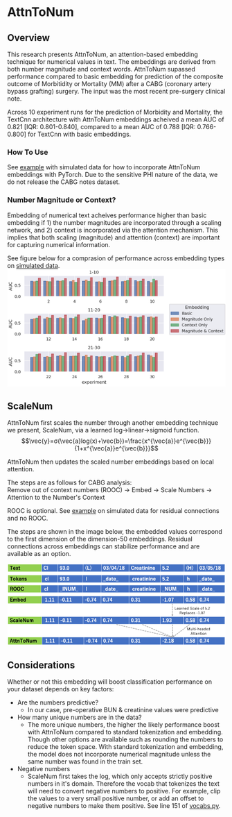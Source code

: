 # AttnToNum

## Overview
This research presents AttnToNum, an attention-based embedding technique for numerical values in text. The embeddings are derived from both number magnitude and context words. AttnToNum supassed performance compared to basic embedding for prediction of the composite outcome of Morbitidity or Mortality (MM) after a CABG (coronary artery bypass grafting) surgery. The input was the most recent pre-surgery clinical note.  


Across 10 experiment runs for the prediction of Morbidity and Mortality, the TextCnn architecture with AttnToNum embeddings acheived a mean AUC of 0.821 \[IQR: 0.801-0.840\], compared to a mean AUC of 0.788 \[IQR: 0.766-0.800\] for TextCnn with basic embeddings.


### How To Use
See [example](./directions.ipynb) with simulated data for how to incorporate AttnToNum embeddings with PyTorch. Due to the sensitive PHI nature of the data, we do not release the CABG notes dataset.    



### Number Magnitude or Context?
Embedding of numerical text acheives performance higher than basic embedding if 1) the number magnitudes are incorporated through a scaling network, and 2) context is incorporated via the attention mechanism.
This implies that both scaling (magnitude) and attention (context) are important for capturing numerical information.  


See figure below for a comprasion of performance across embedding types on [simulated data](./directions.ipynb).
![aucs_simulated](aucs_simulated.png)  


## ScaleNum
AttnToNum first scales the number through another embedding technique we present, ScaleNum, via a learned log->linear->sigmoid function. 
$$\vec{y}=σ(\vec{a}log(x)+\vec{b})=\frac{x^{\vec{a}}e^{\vec{b}}}{1+x^{\vec{a}}e^{\vec{b}}}$$

AttnToNum then updates the scaled number embeddings based on local attention.

The steps are as follows for CABG analysis:  
Remove out of context numbers (ROOC) -> Embed -> Scale Numbers -> Attention to the Number's Context  
    
ROOC is optional. See [example](./directions.ipynb) on simulated data for residual connections and no ROOC.  
   
The steps are shown in the image below, the embedded values correspond to the first dimension of the dimension-50 embeddings. Residual connections across embeddings can stabilize performance and are available as an option.   

![pipeline](fig4.png)
  

## Considerations

Whether or not this embedding will boost classification performance on your dataset depends on key factors:

* Are the numbers predictive?
  * In our case, pre-operative BUN & creatinine values were predictive
* How many unique numbers are in the data?
  * The more unique numbers, the higher the likely performance boost with AttnToNum compared to standard tokenization and embedding. Though other options are available such as rounding the numbers to reduce the token space. With standard tokenization and embedding, the model does not incorporate numerical magnitude unless the same number was found in the train set.
* Negative numbers
  * ScaleNum first takes the log, which only accepts strictly positive numbers in it's domain. Therefore the vocab that tokenizes the text will need to convert negative numbers to positive. For example, clip the values to a very small positive number, or add an offset to negative numbers to make them positive. See line 151 of [vocabs.py](./vocabs.py).
  
